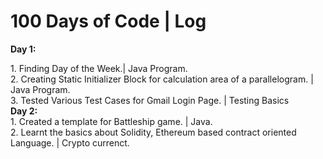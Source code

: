 <h1> <b> 100 Days of Code | Log </b> </h1>

<b>Day 1:</b>
   <div>
    1. Finding Day of the Week.| Java Program. <br>
    2. Creating Static Initializer Block for calculation area of a parallelogram. | Java Program.<br>
    3. Tested Various Test Cases for Gmail Login Page. | Testing Basics
  </div>
<b>Day 2:</b>
   <div>
    1. Created a template for Battleship game. | Java. <br>
    2. Learnt the basics about Solidity, Ethereum based contract oriented Language. | Crypto currenct.
   </div>
